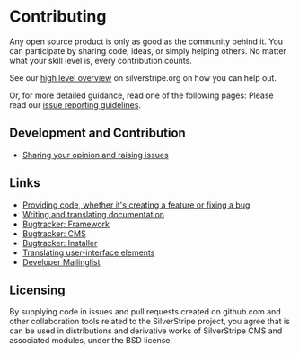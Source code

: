 # Contributing

Any open source product is only as good as the community behind it. You can participate by sharing code, ideas, or simply helping others. No matter what your skill level is, every contribution counts.

See our [high level overview](http://silverstripe.org/contributing-to-silverstripe) on silverstripe.org on how you can help out.

Or, for more detailed guidance, read one of the following pages:
Please read our [issue reporting guidelines](http://doc.silverstripe.org/framework/en/misc/contributing/issues).

## Development and Contribution ##

 * [Sharing your opinion and raising issues](http://doc.silverstripe.org/framework/en/trunk/misc/contributing/issues)

## Links ##

 * [Providing code, whether it's creating a feature or fixing a bug](http://doc.silverstripe.org/framework/en/trunk/misc/contributing/code)
 * [Writing and translating documentation](http://doc.silverstripe.org/framework/en/trunk/misc/contributing/documentation)
 * [Bugtracker: Framework](https://github.com/silverstripe/silverstripe-framework/issues)
 * [Bugtracker: CMS](https://github.com/silverstripe/silverstripe-cms/issues)
 * [Bugtracker: Installer](https://github.com/silverstripe/silverstripe-installer/issues)
 * [Translating user-interface elements](http://doc.silverstripe.org/framework/en/trunk/misc/contributing/translation)
 * [Developer Mailinglist](https://groups.google.com/forum/#!forum/silverstripe-dev)

## Licensing

By supplying code in issues and pull requests created on github.com and other collaboration tools
related to the SilverStripe project, you agree that is can be used in distributions and derivative works of 
SilverStripe CMS and associated modules, under the BSD license.
